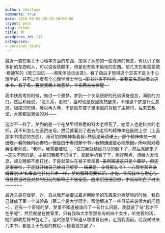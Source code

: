 ```yaml
---
author: shellbye
comments: true
date: 2010-06-05 00:18:30+00:00
layout: post
slug: dream
title: 梦
wordpress_id: 112
categories:
- personal_diary
---
```


最近一直在看关于心理学方面的东西，加深了从前的一些浅薄的概念，也认识了很多新的东西和人，可以说收获颇丰。但是也有些不愉快的东西。前几天在看雷蒙德·穆迪写的《死亡回忆——濒死体验访谈录》，看了自后才觉得这个其实不是关于心理学的，只不过作者有个心理学博士学位~~~图书分类不科学，害我莫名其妙借上这本书，看了看，竟使我晚上做恶梦，半夜两点被惊醒~~~~  
  
高中快高考的时候，做过一个噩梦，梦到一个关系很好的兄弟满身是血，满脸的刀口，然后和我说，“没关系，走吧”，当时也是夜里突然醒来，不懂这个梦是什么意思，极度的恐惧，难以再入睡，于是就在被子里虔诚的背起了主祷词，后来去教堂，大家都说我做的对~~~  
  
这次不一样了，梦到的是一个在梦里很熟悉的科大老师死了，她爱人也是科大的老师，我不知怎么在医院出现，然后就看到了逝去的老师的精神体在医院上空（上面那本书描述的东西），用可怕的眼神看着我~~~然后是英语课上，那个精神体又一次出现，看的我内心害怕，但是由于看过那个书，我知道这是心理原因，所以就对着英语老师说，“老师，我需要催眠……”说完我就精疲力尽的倒下了，然后就醒来了~~~这次不同的是，主祷词我都不记得了，拿起手机看了下，刚好两点，想给人发信息，却又睡都不想打扰，于是就蒙头在被子里呆着~~~虽然知道这只是个噩梦，但还是很害怕，于是就开始自己给自己解梦~~~~~~结果是，全怪那么书！！心理学家弗洛姆曾说过“如果其他任何艺术一样，梦的解释需要知识、才能、实际操作与耐心”。很显然当时我对梦的目前的解释还不够全面，醒来后细细回想，才渐渐明白了过来~~~~~~~~  
  
最近总是在做梦，对，自从我开始要试着运用刚学的东西来分析梦境的时候，我自己就成了第一个试验品（第二个是大学同学，帮他解决了一些目前来说很大的问题~），还有一个奇怪的梦，梦里不知道被谁问了一句什么问题，我就说了句“我才不在乎呢”，然后就是在教室里，只有我和大学里那仅有的四个女生，听完我的话，她们都收拾好书包走了，这时张慧不知道从哪里冒出来，走到我面前，给我递过来几本书，都是关于光驱的教程~~接着就又醒了~
